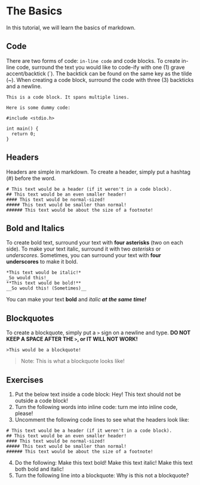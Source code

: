 # The Basics

In this tutorial, we will learn the basics of markdown.

## Code

There are two forms of code: `in-line code` and code blocks. To create in-line code, surround the text you would like to code-ify with one (1) grave accent/backtick (\`). The backtick can be found on the same key as the tilde (~). When creating a code block, surround the code with three (3) backticks and a newline. 

```
This is a code block. It spans multiple lines.

Here is some dummy code:

#include <stdio.h>

int main() {
  return 0;
}
```

## Headers

Headers are simple in markdown. To create a header, simply put a hashtag (#) before the word.

```
# This text would be a header (if it weren't in a code block).
## This text would be an even smaller header!
#### This text would be normal-sized!
##### This text would be smaller than normal!
###### This text would be about the size of a footnote! 
```

## Bold and Italics

To create bold text, surround your text with **four asterisks** (two on each side). To make your text italic, surround it with two *asterisks* or _underscores_. Sometimes, you can surround your text with __four underscores__ to make it bold.

```
*This text would be italic!*
_So would this!_
**This text would be bold!**
__So would this! (Sometimes)__
```

You can make your text **bold** and *italic* ***at the same time!***

## Blockquotes

To create a blockquote, simply put a `>` sign on a newline and type. **DO NOT KEEP A SPACE AFTER THE `>`, or IT WILL NOT WORK!**

```
>This would be a blockquote!
```

>Note: This is what a blockquote looks like!

## Exercises

1. Put the below text inside a code block:
Hey! This text should not be outside a code block!
2. Turn the following words into inline code: turn me into inline code, please!
3. Uncomment the following code lines to see what the headers look like:
```
# This text would be a header (if it weren't in a code block).
## This text would be an even smaller header!
#### This text would be normal-sized!
##### This text would be smaller than normal!
###### This text would be about the size of a footnote! 
```
4. Do the following:
Make this text bold!
Make this text italic!
Make this text both bold and italic!
5. Turn the following line into a blockquote:
Why is this not a blockquote?
